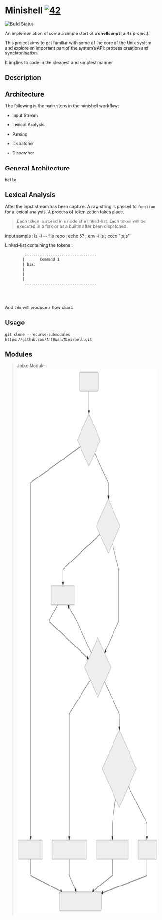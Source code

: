 # Minishell [![42](https://i.imgur.com/9NXfcit.jpg)](i.imgur.com/9NXfcit.jpg)
[![Build Status](https://travis-ci.com/Ant0wan/Minishell.svg?branch=master)](https://travis-ci.com/Ant0wan/Minishell)

An implementation of some a simple start of a **shellscript** [a 42 project].

This project aims to get familiar with some of the core of the Unix system and explore an important part of the system’s API: process creation and synchronisation.

It implies to code in the cleanest and simplest manner


## Description



## Architecture

The following is the main steps in the minishell workflow:

- Input Stream

- Lexical Analysis

- Parsing

- Dispatcher

- Dispatcher

## General Architecture

```
hello
```


## Lexical Analysis

After the input stream has been capture. A raw string is passed to `function` for a lexical analysis. A process of tokenization takes place.

> Each token is stored in a node of a linked-list.
> Each token will be executed in a fork or as a builtin after been dispatched.

input sample : ls -l -- file repo ; echo $? ; env -i ls ; coco ";s;s'"

Linked-list containing the tokens :
```
		 ---------------------------------
		|		Command 1
		| bin:
		|
		|
		|
		 ---------------------------------




```

And this will produce a flow chart:

## Usage

```shell=
git clone --recurse-submodules https://github.com/Ant0wan/Minishell.git
```


## Modules

> Job.c Module
> <img src="./tools/job_flowchart.svg" width="600" height="1800">
